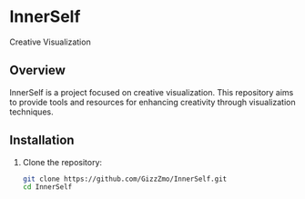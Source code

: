 # InnerSelf

Creative Visualization

## Overview

InnerSelf is a project focused on creative visualization. This repository aims to provide tools and resources for enhancing creativity through visualization techniques.

## Installation

1. Clone the repository:
   ```bash
   git clone https://github.com/GizzZmo/InnerSelf.git
   cd InnerSelf
